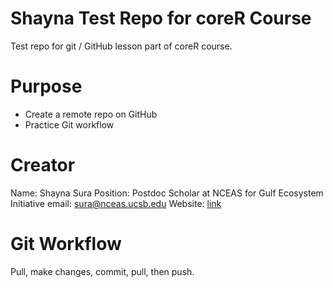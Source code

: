 # Shayna Test Repo for coreR Course
Test repo for git / GitHub lesson part of coreR course.

# Purpose

- Create a remote repo on GitHub
- Practice Git workflow

# Creator
Name: Shayna Sura
Position: Postdoc Scholar at NCEAS for Gulf Ecosystem Initiative
email: [sura@nceas.ucsb.edu](mailto:sura@nceas.ucsb.edu)
Website: [link](shaynasura.weebly.com)


# Git Workflow 
Pull, make changes, commit, pull, then push.
